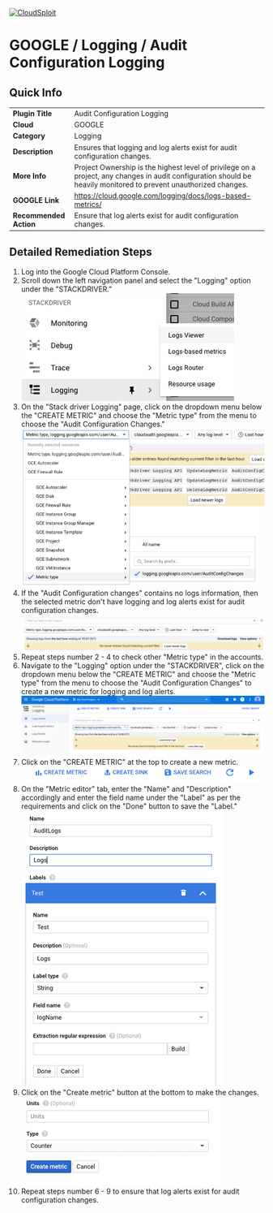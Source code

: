 [![CloudSploit](https://cloudsploit.com/img/logo-new-big-text-100.png "CloudSploit")](https://cloudsploit.com)

# GOOGLE / Logging / Audit Configuration Logging

## Quick Info

| | |
|-|-|
| **Plugin Title** | Audit Configuration Logging |
| **Cloud** | GOOGLE |
| **Category** | Logging |
| **Description** | Ensures that logging and log alerts exist for audit configuration changes. |
| **More Info** | Project Ownership is the highest level of privilege on a project, any changes in audit configuration should be heavily monitored to prevent unauthorized changes. |
| **GOOGLE Link** | https://cloud.google.com/logging/docs/logs-based-metrics/ |
| **Recommended Action** | Ensure that log alerts exist for audit configuration changes. |

## Detailed Remediation Steps
1. Log into the Google Cloud Platform Console.
2. Scroll down the left navigation panel and select the "Logging" option under the "STACKDRIVER."</br> <img src="/resources/google/logging/audit-configuration-logging/step2.png"/>
3. On the "Stack driver Logging" page, click on the dropdown menu below the "CREATE METRIC" and choose the "Metric type" from the menu to choose the "Audit Configuration Changes."</br> <img src="/resources/google/logging/audit-configuration-logging/step3.png"/>
4. If the "Audit Configuration changes" contains no logs information, then the selected metric don't have logging and log alerts exist for audit configuration changes.</br> <img src="/resources/google/logging/audit-configuration-logging/step4.png"/>
5. Repeat steps number 2 - 4 to check other "Metric type" in the accounts.</br>
6. Navigate to the "Logging" option under the "STACKDRIVER", click on the dropdown menu below the "CREATE METRIC" and choose the "Metric type" from the menu to choose the "Audit Configuration Changes" to create a new metric for logging and log alerts.</br> <img src="/resources/google/logging/audit-configuration-logging/step6.png"/>
7. Click on the "CREATE METRIC" at the top to create a new metric.</br> <img src="/resources/google/logging/audit-configuration-logging/step7.png"/>
8. On the "Metric editor" tab, enter the "Name" and "Description" accordingly and enter the field name under the "Label" as per the requirements and click on the "Done" button to save the "Label."</br> <img src="/resources/google/logging/audit-configuration-logging/step8.png"/>
9. Click on the "Create metric" button at the bottom to make the changes.</br> <img src="/resources/google/logging/audit-configuration-logging/step9.png"/>
10. Repeat steps number 6 - 9 to ensure that log alerts exist for audit configuration changes.</br>
